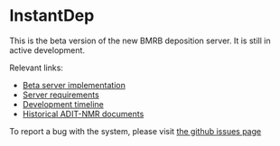 # InstantDep

This is the beta version of the new BMRB deposition server. It is still in active development.

Relevant links:
* [Beta server implementation](http://dev-bmrbdep.bmrb.wisc.edu/) 
* [Server requirements](specification/requirements.md)
* [Development timeline](specification/timeline.md)
* [Historical ADIT-NMR documents](specification/macromolecular_system/ADIT-documents)

To report a bug with the system, please visit [the github issues page](https://github.com/uwbmrb/InstantDep/issues)
